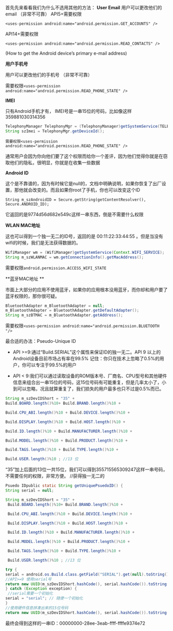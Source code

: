 首先先来看看我们为什么不选用其他的方法：
**User Email**
用户可以更改他们的email （非常不可靠）
API5+需要权限

`<uses-permission android:name="android.permission.GET_ACCOUNTS" />`

 API14+需要权限
 
`<uses-permission android:name="android.permission.READ_CONTACTS" />`

(How to get the Android device’s primary e-mail address)

**用户手机号**

用户可以更改他们的手机号 （非常不可靠）

需要权限`<uses-permission android:name="android.permission.READ_PHONE_STATE" />`


**IMEI**

只有Android手机才有， IMEI号是一串15位的号码，比如像这样 359881030314356

```java
TelephonyManager TelephonyMgr = (TelephonyManager)getSystemService(TELEPHONY_SERVICE);
String szImei = TelephonyMgr.getDeviceId();
``` 

`需要权限<uses-permission android:name="android.permission.READ_PHONE_STATE" />`

通常用户会因为你向他们要了这个权限而给你一个差评，因为他们觉得你就是在窃取他们的隐私，很明显，你就是在收集一些数据


**Android ID**

这个是不靠谱的，因为有时候它是null的，文档中明确说明，如果你恢复了出厂设置，那他就会改变的。而且如果你root了手机，你也可以改变这个ID

`String m_szAndroidID = Secure.getString(getContentResolver(), Secure.ANDROID_ID);` 

它返回的是9774d56d682e549c这样一串东西，倒是不需要什么权限

**WLAN MAC地址**

这也可以得到一个独一无二的ID号，返回的是 00:11:22:33:44:55 。但是当没有wifi的时候，我们是无法获得数据的。

```java
WifiManager wm = (WifiManager)getSystemService(Context.WIFI_SERVICE);
String m_szWLANMAC = wm.getConnectionInfo().getMacAddress();
```

需要权限`android.permission.ACCESS_WIFI_STATE`

**蓝牙MAC地址 **

 市面上大部分的应用不使用蓝牙，如果你的应用根本没用蓝牙，而你却和用户要了蓝牙权限的，那你很可疑。

```java
BluetoothAdapter m_BluetoothAdapter = null; 
m_BluetoothAdapter = BluetoothAdapter.getDefaultAdapter();
String m_szBTMAC = m_BluetoothAdapter.getAddress();
```

需要权限`<uses-permission android:name="android.permission.BLUETOOTH "/>`

最合适的办法：Pseudo-Unique ID

- API >=9:通过“Build.SERIAL”这个属性来保证ID的独一无二。API 9 以上的Android设备目前市场占有率在99.5%
记住：你只在技术上忽略了0.5%的用户，你可以专注于99.5%的用户

- API < 9:我们可以通过读取设备的ROM版本号、厂商名、CPU型号和其他硬件信息来组合出一串15位的号码，这15位号码有可能重复，但是几率太小了，小到可以忽略，况且就算重复了，我们损失的用户最多也只不过是0.5%而已。


```java
String m_szDevIDShort = "35" + 
Build.BOARD.length()%10+ Build.BRAND.length()%10 + 

Build.CPU_ABI.length()%10 + Build.DEVICE.length()%10 + 

Build.DISPLAY.length()%10 + Build.HOST.length()%10 + 

Build.ID.length()%10 + Build.MANUFACTURER.length()%10 + 

Build.MODEL.length()%10 + Build.PRODUCT.length()%10 + 

Build.TAGS.length()%10 + Build.TYPE.length()%10 + 

Build.USER.length()%10 ; //13 位
```

“35”加上后面的13位一共15位，我们可以得到355715565309247这样一串号码，不需要任何的权限，非常方便。
//获得独一无二的

```java
Psuedo IDpublic static String getUniquePsuedoID() {
String serial = null;

String m_szDevIDShort = "35" + 
 Build.BOARD.length()%10+ Build.BRAND.length()%10 + 

 Build.CPU_ABI.length()%10 + Build.DEVICE.length()%10 + 

 Build.DISPLAY.length()%10 + Build.HOST.length()%10 + 

 Build.ID.length()%10 + Build.MANUFACTURER.length()%10 + 

 Build.MODEL.length()%10 + Build.PRODUCT.length()%10 + 

 Build.TAGS.length()%10 + Build.TYPE.length()%10 + 

 Build.USER.length()%10 ; //13 位

try {
serial = android.os.Build.class.getField("SERIAL").get(null).toString();
//API>=9 使用serial号
return new UUID(m_szDevIDShort.hashCode(), serial.hashCode()).toString();
} catch (Exception exception) {
 //serial需要一个初始化
serial = "serial"; // 随便一个初始化
}
//使用硬件信息拼凑出来的15位号码
return new UUID(m_szDevIDShort.hashCode(), serial.hashCode()).toString();
```

最终会得到这样的一串ID：00000000-28ee-3eab-ffff-ffffe9374e72
